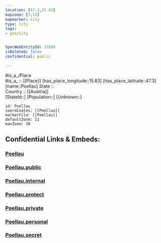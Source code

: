 ```yaml
---
location: [47.3,15.83] 
mapzoom: [7,12] 
mapmarker: city 
type: City
tags:
- geo/City


SpocWebEntityId: 33569
isDeleted: false
confidential: public

---
```

#is_a_/Place  
#is_a_ :: [[Place]] 
[has_place_longitude::15.83] 
[has_place_latitude::47.3] 
[name::Poellau] 
State ::  
Country :: [[Austria]]  
[StateId::] 
[Population::] 
[Unknown::] 


```leaflet
id: Poellau
coordinates: [[Poellau]] 
markerFile: [[Poellau]] 
defaultZoom: 11 
maxZoom: 18
```


## Confidential Links & Embeds: 

### [Poellau](/_Standards/Earth/Continent/Europe/Europe~Central/Austria/Austrias_States/Steiermark/City/Poellau.md) 

### [Poellau.public](/_public/Earth/Continent/Europe/Europe~Central/Austria/Austrias_States/Steiermark/City/Poellau.public.md) 

### [Poellau.internal](/_internal/Earth/Continent/Europe/Europe~Central/Austria/Austrias_States/Steiermark/City/Poellau.internal.md) 

### [Poellau.protect](/_protect/Earth/Continent/Europe/Europe~Central/Austria/Austrias_States/Steiermark/City/Poellau.protect.md) 

### [Poellau.private](/_private/Earth/Continent/Europe/Europe~Central/Austria/Austrias_States/Steiermark/City/Poellau.private.md) 

### [Poellau.personal](/_personal/Earth/Continent/Europe/Europe~Central/Austria/Austrias_States/Steiermark/City/Poellau.personal.md) 

### [Poellau.secret](/_secret/Earth/Continent/Europe/Europe~Central/Austria/Austrias_States/Steiermark/City/Poellau.secret.md)

